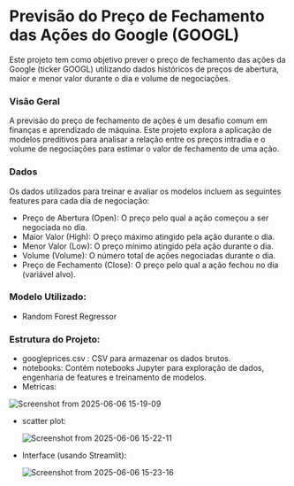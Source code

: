 # Previsão do Preço de Fechamento das Ações do Google (GOOGL)
Este projeto tem como objetivo prever o preço de fechamento das ações da Google (ticker GOOGL) utilizando dados históricos de preços de abertura, maior e menor valor durante o dia e volume de negociações.

### Visão Geral
A previsão do preço de fechamento de ações é um desafio comum em finanças e aprendizado de máquina. Este projeto explora a aplicação de modelos preditivos para analisar a relação entre os preços intradia e o volume de negociações para estimar o valor de fechamento de uma ação.

### Dados
Os dados utilizados para treinar e avaliar os modelos incluem as seguintes features para cada dia de negociação:

- Preço de Abertura (Open): O preço pelo qual a ação começou a ser negociada no dia.
- Maior Valor (High): O preço máximo atingido pela ação durante o dia.
- Menor Valor (Low): O preço mínimo atingido pela ação durante o dia.
- Volume (Volume): O número total de ações negociadas durante o dia.
- Preço de Fechamento (Close): O preço pelo qual a ação fechou no dia (variável alvo).  

### Modelo Utilizado:

- Random Forest Regressor


### Estrutura do Projeto: 
- googleprices.csv : CSV para armazenar os dados brutos.
- notebooks: Contém notebooks Jupyter para exploração de dados, engenharia de features e treinamento de modelos.
- Metricas:
  
![Screenshot from 2025-06-06 15-19-09](https://github.com/user-attachments/assets/b19f108f-d7f9-4016-a51b-248fc7ddf302)

- scatter plot:

  ![Screenshot from 2025-06-06 15-22-11](https://github.com/user-attachments/assets/3c1bf6dc-a582-46af-a2fc-f9569f0ba9ac)

- Interface (usando Streamlit):

  ![Screenshot from 2025-06-06 15-23-16](https://github.com/user-attachments/assets/aeb0402f-773a-47dc-a4d9-4050070f76c7)
